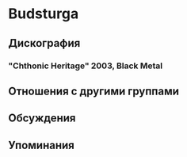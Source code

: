 # Budsturga



## Дискография

### "Chthonic Heritage" 2003, Black Metal




## Отношения с другими группами


## Обсуждения


## Упоминания

